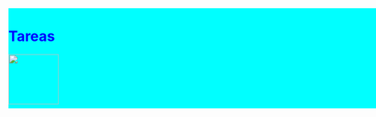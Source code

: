 <!DOCTYPE html>
<html>
<head>
<meta charset="utf-8">
<tittle></tittle>

<style>

  
.contenedor{

        text-aling: center;

        background-color: Aqua;

        height: 200px;
        
        width: 1000px;
        
        float: left;


}
#cuadro_izquierda {
    background-color: LIGHTSALMON;
    border: 1px solid black;
    float: left;
    height: 300px;
    text-align: center;
    width: 300px;
    margin-right: 20px;
    margin-top: 130px;
}
 </style>
<body>
<div class="contenedor">


<h1><font color="blue">Tareas</h1>
             
<img src="https://t2.pbb.ltmcdn.com/es/posts/5/9/3/nombres_de_nina_con_la_letra_n_4395_600.jpg" width="100" height="100">

</div>
             
         <div id="cuadro_izquierda">
	 
        <a href="file:///D:/obtenernumeromayor.html">numeromayor</a>
                      
 </div>
 </body>
 </html>

